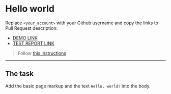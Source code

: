 # Hello world
Replace `<your_account>` with your Github username and copy the links to Pull Request description:
- [DEMO LINK](https://aleksandra-prognimak.github.io/layout_hello-world/)
- [TEST REPORT LINK](https://aleksandra-prognimak.github.io/layout_hello-world/report/html_report/)

> Follow [this instructions](https://mate-academy.github.io/layout_task-guideline/#how-to-solve-the-layout-tasks-on-github)
___

## The task
Add the basic page markup and the text `Hello, world!` into the body.
